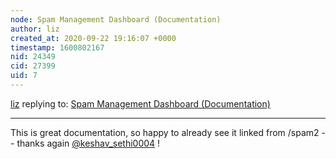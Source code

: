 ```yaml
---
node: Spam Management Dashboard (Documentation)
author: liz
created_at: 2020-09-22 19:16:07 +0000
timestamp: 1600802167
nid: 24349
cid: 27399
uid: 7
---
```




[liz](../profile/liz) replying to: [Spam Management Dashboard (Documentation)](../notes/keshav_sethi0004/08-18-2020/spam-management-dashboard-documentation)

----
This is great documentation, so happy to already see it linked from /spam2 -- thanks again [@keshav_sethi0004](/profile/keshav_sethi0004) !